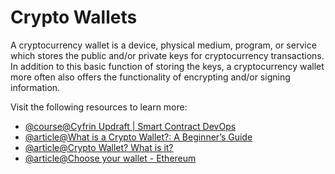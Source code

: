 # Crypto Wallets

A cryptocurrency wallet is a device, physical medium, program, or service which stores the public and/or private keys for cryptocurrency transactions. In addition to this basic function of storing the keys, a cryptocurrency wallet more often also offers the functionality of encrypting and/or signing information.

Visit the following resources to learn more:

- [@course@Cyfrin Updraft | Smart Contract DevOps](https://updraft.cyfrin.io/courses/wallets)
- [@article@What is a Crypto Wallet?: A Beginner’s Guide](https://crypto.com/university/crypto-wallets)
- [@article@Crypto Wallet? What is it?](https://www.coinbase.com/learn/crypto-basics/what-is-a-crypto-wallet)
- [@article@Choose your wallet - Ethereum](https://ethereum.org/en/wallets/find-wallet/)